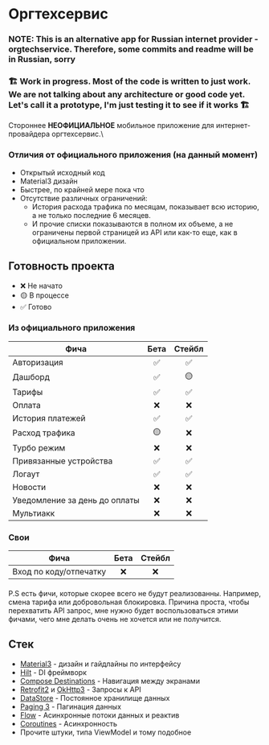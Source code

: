 # Оргтехсервис
### NOTE: This is an alternative app for Russian internet provider - orgtechservice. Therefore, some commits and readme will be in Russian, sorry
### 🏗️ Work in progress. Most of the code is written to just work. We are not talking about any architecture or good code yet. Let's call it a prototype, I'm just testing it to see if it works 🏗️
Стороннее <b>НЕОФИЦИАЛЬНОЕ</b> мобильное приложение для интернет-провайдера оргтехсервис.\

### Отличия от официального приложения (на данный момент)
- Открытый исходный код
- Material3 дизайн
- Быстрее, по крайней мере пока что
- Отсутствие различных ограничений:
  - История расхода трафика по месяцам, показывает всю историю, а не только последние 6 месяцев.
  - И прочие списки показываются в полном их объеме, а не ограничены первой страницей из API или как-то еще, как в официальном приложении.

## Готовность проекта
- ❌ Не начато
- 🟡 В процессе
- ✅ Готово

### Из официального приложения

 Фича                          | Бета       | Стейбл      |  
------------------------------ | :----:     | :----:      |
Авторизация                    |  ✅        |  ✅        |      
Дашборд                        |  ✅        |  🟡        |
Тарифы                         |  ✅        |  ✅        |
Оплата                         |  ❌        |  ❌        |
История платежей               |  ✅        |  ✅        |
Расход трафика                 |  🟡        |  ❌        |
Турбо режим                    |  ❌        |  ❌        |
Привязанные устройства         |  ✅        |  ✅        |
Логаут                         |  ✅        |  ✅        |
Новости                        |  ❌        |  ❌        |
Уведомление за день до оплаты  |  ❌        |  ❌        |
Мультиакк                      |  ❌        |  ❌        |
### Свои
 Фича                          | Бета       | Стейбл      |  
------------------------------ | :----:     | :----:      |
Вход по коду/отпечатку         |  ❌        |  ❌        |
####
P.S есть фичи, которые скорее всего не будут реализованны. Например, смена тарифа или добровольная блокировка. Причина проста, чтобы перехватить API запрос, мне нужно будет воспользоваться этими фичами, чего мне делать очень не хочется или не получится.
## Стек
- [Material3](https://m3.material.io/) - дизайн и гайдлайны по интерфейсу
- [Hilt](https://developer.android.com/training/dependency-injection/hilt-android) - DI фреймворк
- [Compose Destinations](https://github.com/raamcosta/compose-destinations) - Навигация между экранами
- [Retrofit2](https://github.com/square/retrofit) и [OkHttp3](https://github.com/square/okhttp) - Запросы к API
- [DataStore](https://developer.android.com/topic/libraries/architecture/datastore) - Постоянное хранилище данных
- [Paging 3](https://developer.android.com/topic/libraries/architecture/paging/v3-overview) - Пагинация данных
- [Flow](https://kotlinlang.org/docs/flow.html) - Асинхронные потоки данных и реактив
- [Coroutines](https://kotlinlang.org/docs/coroutines-overview.html) - Асинхронность
- Прочите штуки, типа ViewModel и тому подобное
